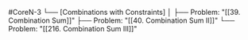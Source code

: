 #CoreN-3
└── [Combinations with Constraints]
    │
    ├── Problem: "[[39. Combination Sum]]"
    ├── Problem: "[[40. Combination Sum II]]"
    └── Problem: "[[216. Combination Sum III]]"